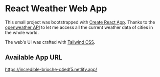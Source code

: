 # React Weather Web App

This small project was bootstrapped with [Create React App](https://github.com/facebook/create-react-app). Thanks to the [openweather API](https://openweathermap.org/api) to let me access all the current weather data of cities in the whole world. 

The web's UI was crafted with [Tailwind CSS](https://tailwindcss.com/).  

## Available App URL
https://incredible-brioche-c4edf5.netlify.app/ 

